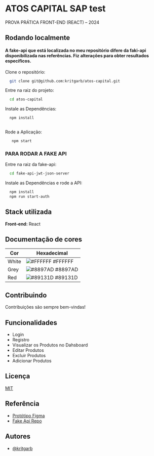 
# ATOS CAPITAL SAP test

PROVA PRÁTICA FRONT-END (REACT) – 2024 


## Rodando localmente
#### A fake-api que está localizada no meu repositório difere da faki-api disponibilizada nas referências. Fiz alterações para obter resultados específicos.

Clone o repositório:

```bash
  git clone git@github.com:kritgarb/atos-capital.git

```
Entre na raiz do projeto:

```bash
  cd atos-capital
```

Instale as Dependências:

```bash
  npm install 
  
```
Rode a Aplicação:

```bash
   npm start
```

### PARA RODAR A FAKE API

Entre na raiz da fake-api:

```bash
  cd fake-api-jwt-json-server
```
Instale as Dependências e rode a API:

```bash
  npm install 
  npm run start-auth
```



## Stack utilizada

**Front-end:** React


## Documentação de cores

| Cor               | Hexadecimal                                                |
| ----------------- | ---------------------------------------------------------------- |
| White       | ![#FFFFFF](https://via.placeholder.com/10/FFFFFF?text=+) #FFFFFF |
| Grey       | ![#8897AD](https://via.placeholder.com/10/8897AD?text=+) #8897AD |
| Red       | ![#89131D](https://via.placeholder.com/10/89131D?text=+) #89131D |


## Contribuindo

Contribuições são sempre bem-vindas!



## Funcionalidades

- Login
- Registro
- Visualizar os Produtos no Dahsboard
- Editar Produtos
- Excluir Produtos
- Adicionar Produtos


## Licença

[MIT](https://choosealicense.com/licenses/mit/)


## Referência

 - [Protótipo Figma](https://www.figma.com/file/8X5joK14F9DLE3NBzHOzS1/Prot%C3%B3tipos-Entrevista-Front-End?type=design&node-id=0%3A1&mode=design&t=pEBLT63AdYCCiQhG-1)
 - [Fake Api Repo](https://github.com/techiediaries/fake-api-jwt-json-server )



## Autores

- [@kritgarb](https://www.github.com/kritgarb)

